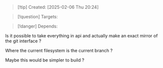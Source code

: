 
>[!tip] Created: [2025-02-06 Thu 20:24]

>[!question] Targets: 

>[!danger] Depends: 

Is it possible to take everything in api and actually make an exact mirror of the git interface ?

Where the current filesystem is the current branch ?

Maybe this would be simpler to build ?

